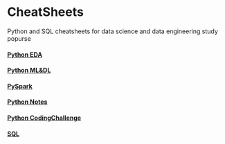 # CheatSheets
Python and SQL cheatsheets for data science and data engineering study popurse
#### [Python EDA](https://github.com/Hernon7/CheatSheets/blob/master/Notes/python_EDA.md)
#### [Python ML&DL](https://github.com/Hernon7/CheatSheets/blob/master/Notes/python_ML%26DL.md)
#### [PySpark](https://github.com/Hernon7/CheatSheets/blob/master/Notes/python_PySpark.md)
#### [Python Notes](https://github.com/Hernon7/CheatSheets/blob/master/Notes/python_note.md)
#### [Python CodingChallenge](https://github.com/Hernon7/CheatSheets/blob/master/Notes/Coding_Challenge.md)
#### [SQL](https://github.com/Hernon7/CheatSheets/blob/master/Notes/SQL.md)

